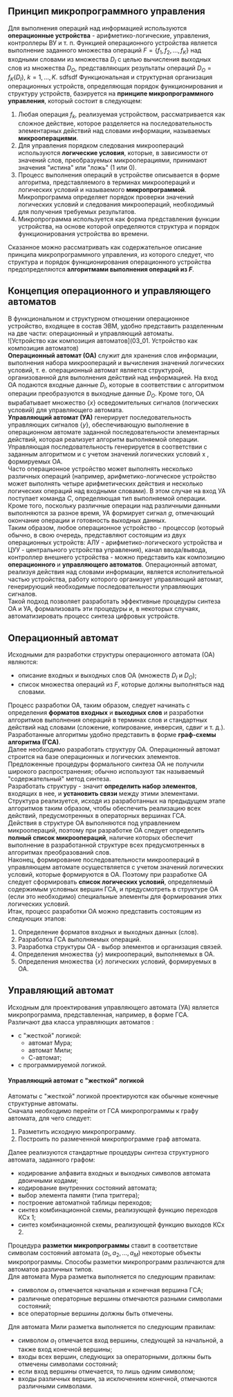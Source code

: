 ## Принцип микропрограммного управления
Для выполнения операций над информацией используются **операционные устройства** - арифметико-логические, управления, контроллеры ВУ и т. п. Функцией операционного устройства является выполнение заданного множества операций $F=\{f_1,f_2,...,f_K\}$ над входными словами из множества $D_I$ с целью вычисления выходных слов из множества $D_O$, представляющих результаты операций $D_O=f_K(D_I)$, $k=1,...,K$.  sdfsdf
Функциональная и структурная организация операционных устройств, определяющая порядок функционирования и структуру устройств, базируется на **принципе микропрограммного управления**, который состоит в следующем: 
1. Любая операция $f_k$, реализуемая устройством, рассматривается как сложное действие, которое разделяется на последовательность элементарных действий над словами информации, называемых **микрооперациями**. 
2. Для управления порядком следования микроопераций используются **логические условия**, которые, в зависимости от значений слов, преобразуемых микрооперациями, принимают значения "истина" или "ложь" (1 или 0). 
3. Процесс выполнения операций в устройстве описывается в форме алгоритма, представляемого в терминах микроопераций и логических условий и называемого **микропрограммой**. Микропрограмма определяет порядок проверки значений логических условий и следования микроопераций, необходимый для получения требуемых результатов. 
4. Микропрограмма используется как форма представления функции устройства, на основе которой определяются структура и порядок функционирования устройства во времени.
  
Сказанное можно рассматривать как содержательное описание принципа микропрограммного управления, из которого следует, что структура и порядок функционирования операционного устройства предопределяются **алгоритмами выполнения операций из $F$**.
## Концепция операционного и управляющего автоматов
В функциональном и структурном отношении операционное устройство, входящее в состав ЭВМ, удобно представить разделенным на две части: операционный и управляющий автоматы.  
![Устройство как композиция автоматов](03_01. Устройство как композиция автоматов)  
**Операционный автомат (ОА)** служит для хранения слов информации, выполнения набора микроопераций и вычисления значений логических условий, т. е. операционный автомат является структурой, организованной для выполнения действий над информацией. На вход ОА подаются входные данные $D_I$, которые в соответствии с алгоритмом операции преобразуются в выходные данные $D_O$. Кроме того, ОА вырабатывает множество $\{x\}$ осведомительных сигналов (логических условий) для управляющего автомата.  
**Управляющий автомат (УА)** генерирует последовательность управляющих сигналов $\{y\}$, обеспечивающую выполнение в операционном автомате заданной последовательности элементарных действий, которая реализует алгоритм выполняемой операции. Управляющая последовательность генерируется в соответствии с заданным алгоритмом и с учетом значений логических условий x , формируемых ОА.  
Часто операционное устройство может выполнять несколько различных операций (например, арифметико-логическое устройство может выполнять четыре арифметических действия и несколько логических операций над входными словами). В этом случае на вход УА поступает команда $C$, определяющая тип выполняемой операции. Кроме того, поскольку различные операции над различными данными выполняются за разное время, УА формирует сигнал $g$, отмечающий окончание операции и готовность выходных данных.  
Таким образом, любое операционное устройство - процессор (который обычно, в свою очередь, представляют состоящим из двух операционных устройств: АЛУ - арифметико-логического устройства и ЦУУ - центрального устройства управления), канал ввода/вывода, контроллер внешнего устройства - можно представить как композицию **операционного** и **управляющего автоматов**. Операционный автомат, реализуя действия над словами информации, является исполнительной частью устройства, работу которого организует управляющий автомат, генерирующий необходимые последовательности управляющих сигналов.  
Такой подход позволяет разработать эффективные процедуры синтеза ОА и УА, формализовать эти процедуры и, в некоторых случаях, автоматизировать процесс синтеза цифровых устройств.
## Операционный автомат
Исходными для разработки структуры операционного автомата (ОА) являются: 
- описание входных и выходных слов ОА (множеств $D_I$ и $D_O$); 
- список множества операций из $F$, которые должны выполняться над словами. 
  
Процесс разработки ОА, таким образом, следует начинать с определения **форматов входных** и **выходных слов** и разработки алгоритмов выполнения операций в терминах слов и стандартных действий над словами (сложение, копирование, инверсия, сдвиг и т. д.). Разработанные алгоритмы удобно представить в форме **граф-схемы алгоритма (ГСА)**.  
Далее необходимо разработать структуру ОА. Операционный автомат строится на базе операционных и логических элементов. Предложенные процедуры формального синтеза ОА не получили широкого распространения; обычно используют так называемый "содержательный" метод синтеза.  
Разработать структуру - значит **определить набор элементов**, входящих в нее, и **установить связи** между этими элементами. Структура реализуется, исходя из разработанных на предыдущем этапе алгоритмов таким образом, чтобы обеспечить реализацию всех действий, предусмотренных в операторных вершинах ГСА.  
Действия в структуре ОА выполняются под управлением микроопераций, поэтому при разработке ОА следует определить **полный список микроопераций**, наличие которых обеспечит выполнение в разработанной структуре всех предусмотренных в алгоритмах преобразований слов.  
Наконец, формирование последовательности микроопераций в управляющем автомате осуществляется с учетом значений логических условий, которые формируются в ОА. Поэтому при разработке ОА следует сформировать **список логических условий**, определяемый содержимым условных вершин ГСА, и предусмотреть в структуре ОА (если это необходимо) специальные элементы для формирования этих логических условий.  
Итак, процесс разработки ОА можно представить состоящим из следующих этапов: 
1. Определение форматов входных и выходных данных (слов). 
2. Разработка ГСА выполняемых операций. 
3. Разработка структуры ОА - выбор элементов и организация связей. 
4. Определения множества $\{y\}$ микроопераций, выполняемых в ОА. 
5. Определения множества $\{x\}$ логических условий, формируемых в ОА.
## Управляющий автомат
Исходным для проектирования управляющего автомата (УА) является микропрограмма, представленная, например, в форме ГСА.  
Различают два класса управляющих автоматов : 
- с "жесткой" логикой: 
	- автомат Мура; 
	- автомат Мили; 
	- С-автомат;
- с программируемой логикой.
#### Управляющий автомат с "жесткой" логикой
Автоматы с "жесткой" логикой проектируются как обычные конечные структурные автоматы.  
Сначала необходимо перейти от ГСА микропрограммы к графу автомата, для чего следует: 
1. Разметить исходную микропрограмму. 
2. Построить по размеченной микропрограмме граф автомата. 
  
Далее реализуются стандартные процедуры синтеза структурного автомата, заданного графом:
- кодирование алфавита входных и выходных символов автомата двоичными кодами;
- кодирование внутренних состояний автомата;
- выбор элемента памяти (типа триггера);
- построение автоматной таблицы переходов;
- синтез комбинационной схемы, реализующей функцию переходов КСх 1;
- синтез комбинационной схемы, реализующей функцию выходов КСх 2.
  
Процедура **разметки микропрограммы** ставит в соответствие символам состояний автомата $(a_1, a_2, ..., a_M)$ некоторые объекты микропрограммы. Способы разметки микропрограмм различаются для автоматов различных типов.  
Для автомата Мура разметка выполняется по следующим правилам: 
- символом $a_1$ отмечается начальная и конечная вершина ГСА;
- различные операторные вершины отмечаются разными символами состояний; 
- все операторные вершины должны быть отмечены. 
  
Для автомата Мили разметка выполняется по следующим правилам: 
- символом $a_1$ отмечается вход вершины, следующей за начальной, а также вход конечной вершины; 
- входы всех вершин, следующих за операторными, должны быть отмечены символами состояний; 
- если вход вершины отмечается, то лишь одним символом; 
- входы различных вершин, за исключением конечной, отмечаются различными символами.